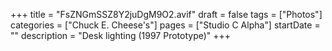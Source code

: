 +++
title = "FsZNGmSSZ8Y2juDgM9O2.avif"
draft = false
tags = ["Photos"]
categories = ["Chuck E. Cheese's"]
pages = ["Studio C Alpha"]
startDate = ""
description = "Desk lighting (1997 Prototype)"
+++
